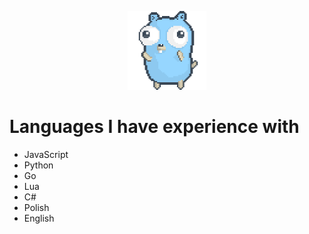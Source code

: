 <p align="center"> <img src="/images/gopher-dance-long-3x.gif" width="25%" height="auto" /> </p>

# Languages I have experience with
- JavaScript
- Python
- Go
- Lua
- C#
- Polish
- English
